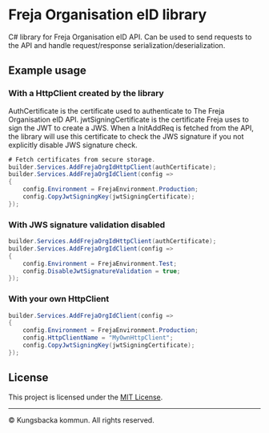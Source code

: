 # Freja Organisation eID library

C# library for Freja Organisation eID API. Can be used to send requests to the API and handle request/response serialization/deserialization.

## Example usage

### With a HttpClient created by the library

AuthCertificate is the certificate used to authenticate to The Freja Organisation eID API. jwtSigningCertificate is the certificate Freja uses to sign the JWT to create a JWS. When a InitAddReq is fetched from the API, the library will use this certificate to check the JWS signature if you not explicitly disable JWS signature check.

```C#
# Fetch certificates from secure storage. 
builder.Services.AddFrejaOrgIdHttpClient(authCertificate);
builder.Services.AddFrejaOrgIdClient(config =>
{
    config.Environment = FrejaEnvironment.Production;
    config.CopyJwtSigningKey(jwtSigningCertificate);
});
```

### With JWS signature validation disabled

```C#
builder.Services.AddFrejaOrgIdHttpClient(authCertificate);
builder.Services.AddFrejaOrgIdClient(config =>
{
    config.Environment = FrejaEnvironment.Test;
    config.DisableJwtSignatureValidation = true;
});
```

### With your own HttpClient

```C#
builder.Services.AddFrejaOrgIdClient(config =>
{
    config.Environment = FrejaEnvironment.Production;
    config.HttpClientName = "MyOwnHttpClient";
    config.CopyJwtSigningKey(jwtSigningCertificate);
});
```

## License

This project is licensed under the [MIT License][].

[MIT license]: https://github.com/Kungsbacka/FrejaOrgId/tree/master/LICENSE.txt

---

© Kungsbacka kommun. All rights reserved.
